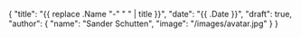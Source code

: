 {
    "title": "{{ replace .Name "-" " " | title }}",
    "date": "{{ .Date }}",
    "draft": true,
    "author": {
        "name": "Sander Schutten",
        "image": "/images/avatar.jpg"
    }
}

